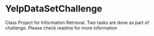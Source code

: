 YelpDataSetChallenge
====================

Class Project for Information Retrieval. Two tasks are done as part of challenge. Please check readme for more information
